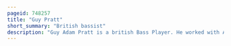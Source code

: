 ```yaml
---
pageid: 748257
title: "Guy Pratt"
short_summary: "British bassist"
description: "Guy Adam Pratt is a british Bass Player. He worked with Artists including Pink Floyd roxy Music Gary Moore Madonna Peter Cetera Michael jackson the Smiths robert palmer echo the Bunnymen Tears for Fears icehouse Bananarama iggy Pop Tom Jones debbie harry whitesnake womack Womack Kirsty Mac. R. Rahman. In Addition to his Work as a Session Musician, Pratt has been a Member of the australian Rock Band Icehouse, and is currently a Member of the Band Nick Mason's Saucerful of Secrets."
---
```

